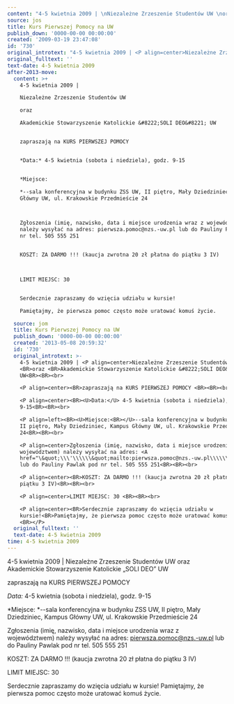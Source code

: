 ```yaml
---
content: "4-5 kwietnia 2009 | \nNiezależne Zrzeszenie Studentów UW \noraz \nAkademickie Stowarzyszenie Katolickie &#8222;SOLI DEO&#8221; UW\n\nzapraszają na KURS PIERWSZEJ POMOCY \n\n*Data:* 4-5 kwietnia (sobota i niedziela), godz. 9-15\n\n*Miejsce:\n*--sala konferencyjna w budynku ZSS UW, II piętro, Mały Dziedziniec, Kampus Główny UW, ul. Krakowskie Przedmieście 24\n\n\nZgłoszenia (imię, nazwisko, data i miejsce urodzenia wraz z województwem) należy wysyłać na adres: pierwsza.pomoc@nzs.-uw.pl lub do Pauliny Pawlak pod nr tel. 505 555 251\n\nKOSZT: ZA DARMO !!! (kaucja zwrotna 20 zł płatna do piątku 3 IV)\n\n\nLIMIT MIEJSC: 30 \n\nSerdecznie zapraszamy do wzięcia udziału w kursie!\nPamiętajmy, że pierwsza pomoc często może uratować komuś życie. \n\n\n\n<!--CONTENT FROM OLD SERVER (jos before 2013): 4-5 kwietnia 2009 | \nNiezależne Zrzeszenie Studentów UW \noraz \nAkademickie Stowarzyszenie Katolickie &#8222;SOLI DEO&#8221; UW\n\r\nzapraszają na KURS PIERWSZEJ POMOCY \n\r\n*Data:* 4-5 kwietnia (sobota i niedziela), godz. 9-15\n\r\n*Miejsce:\n*--sala konferencyjna w budynku ZSS UW, II piętro, Mały Dziedziniec, Kampus Główny UW, ul. Krakowskie Przedmieście 24\n\r\n\nZgłoszenia (imię, nazwisko, data i miejsce urodzenia wraz z województwem) należy wysyłać na adres: pierwsza.pomoc@nzs.-uw.pl lub do Pauliny Pawlak pod nr tel. 505 555 251\n\r\nKOSZT: ZA DARMO !!! (kaucja zwrotna 20 zł płatna do piątku 3 IV)\n\r\n\nLIMIT MIEJSC: 30 \n\r\nSerdecznie zapraszamy do wzięcia udziału w kursie!\nPamiętajmy, że pierwsza pomoc często może uratować komuś życie. \n\n\n-->"
source: jos
title: Kurs Pierwszej Pomocy na UW
publish_down: '0000-00-00 00:00:00'
created: '2009-03-19 23:47:08'
id: '730'
original_introtext: "4-5 kwietnia 2009 | <P align=center>Niezależne Zrzeszenie Studentów UW <BR>oraz <BR>Akademickie Stowarzyszenie Katolickie &#8222;SOLI DEO&#8221; UW<BR><BR><br>\r\n<P align=center><BR>zapraszają na KURS PIERWSZEJ POMOCY <BR><BR><br>\r\n<P align=center><BR><U>Data:</U> 4-5 kwietnia (sobota i niedziela), godz. 9-15<BR><BR><br>\r\n<P align=left><BR><U>Miejsce:<BR></U>--sala konferencyjna w budynku ZSS UW, II piętro, Mały Dziedziniec, Kampus Główny UW, ul. Krakowskie Przedmieście 24<BR><BR><br>\r\n<P align=center>Zgłoszenia (imię, nazwisko, data i miejsce urodzenia wraz z województwem) należy wysyłać na adres: <A href=\"\\&quot;\\\\\\'\\\\\\\\\\\\&quot;mailto:pierwsza.pomoc@nzs.-uw.pl\\\\\\\\\\\\&quot;\\\\\\'\\&quot;\">pierwsza.pomoc@nzs.-uw.pl</A> lub do Pauliny Pawlak pod nr tel. 505 555 251<BR><BR><br>\r\n<P align=center><BR>KOSZT: ZA DARMO !!! (kaucja zwrotna 20 zł płatna do piątku 3 IV)<BR><BR><br>\r\n<P align=center>LIMIT MIEJSC: 30 <BR><BR><br>\r\n<P align=center><BR>Serdecznie zapraszamy do wzięcia udziału w kursie!<BR>Pamiętajmy, że pierwsza pomoc często może uratować komuś życie. <BR></P>"
original_fulltext: ''
text-date: 4-5 kwietnia 2009
after-2013-move:
  content: >+
    4-5 kwietnia 2009 | 

    Niezależne Zrzeszenie Studentów UW 

    oraz 

    Akademickie Stowarzyszenie Katolickie &#8222;SOLI DEO&#8221; UW


    zapraszają na KURS PIERWSZEJ POMOCY 


    *Data:* 4-5 kwietnia (sobota i niedziela), godz. 9-15


    *Miejsce:

    *--sala konferencyjna w budynku ZSS UW, II piętro, Mały Dziedziniec, Kampus
    Główny UW, ul. Krakowskie Przedmieście 24



    Zgłoszenia (imię, nazwisko, data i miejsce urodzenia wraz z województwem)
    należy wysyłać na adres: pierwsza.pomoc@nzs.-uw.pl lub do Pauliny Pawlak pod
    nr tel. 505 555 251


    KOSZT: ZA DARMO !!! (kaucja zwrotna 20 zł płatna do piątku 3 IV)



    LIMIT MIEJSC: 30 


    Serdecznie zapraszamy do wzięcia udziału w kursie!

    Pamiętajmy, że pierwsza pomoc często może uratować komuś życie. 

  source: jom
  title: Kurs Pierwszej Pomocy na UW
  publish_down: '0000-00-00 00:00:00'
  created: '2013-05-08 20:59:32'
  id: '730'
  original_introtext: >-
    4-5 kwietnia 2009 | <P align=center>Niezależne Zrzeszenie Studentów UW
    <BR>oraz <BR>Akademickie Stowarzyszenie Katolickie &#8222;SOLI DEO&#8221;
    UW<BR><BR><br>

    <P align=center><BR>zapraszają na KURS PIERWSZEJ POMOCY <BR><BR><br>

    <P align=center><BR><U>Data:</U> 4-5 kwietnia (sobota i niedziela), godz.
    9-15<BR><BR><br>

    <P align=left><BR><U>Miejsce:<BR></U>--sala konferencyjna w budynku ZSS UW,
    II piętro, Mały Dziedziniec, Kampus Główny UW, ul. Krakowskie Przedmieście
    24<BR><BR><br>

    <P align=center>Zgłoszenia (imię, nazwisko, data i miejsce urodzenia wraz z
    województwem) należy wysyłać na adres: <A
    href="\&quot;\\\'\\\\\\&quot;mailto:pierwsza.pomoc@nzs.-uw.pl\\\\\\&quot;\\\'\&quot;">pierwsza.pomoc@nzs.-uw.pl</A>
    lub do Pauliny Pawlak pod nr tel. 505 555 251<BR><BR><br>

    <P align=center><BR>KOSZT: ZA DARMO !!! (kaucja zwrotna 20 zł płatna do
    piątku 3 IV)<BR><BR><br>

    <P align=center>LIMIT MIEJSC: 30 <BR><BR><br>

    <P align=center><BR>Serdecznie zapraszamy do wzięcia udziału w
    kursie!<BR>Pamiętajmy, że pierwsza pomoc często może uratować komuś życie.
    <BR></P>
  original_fulltext: ''
  text-date: 4-5 kwietnia 2009
time: 4-5 kwietnia 2009
---
```

4-5 kwietnia 2009 | 
Niezależne Zrzeszenie Studentów UW 
oraz 
Akademickie Stowarzyszenie Katolickie &#8222;SOLI DEO&#8221; UW

zapraszają na KURS PIERWSZEJ POMOCY 

*Data:* 4-5 kwietnia (sobota i niedziela), godz. 9-15

*Miejsce:
*--sala konferencyjna w budynku ZSS UW, II piętro, Mały Dziedziniec, Kampus Główny UW, ul. Krakowskie Przedmieście 24


Zgłoszenia (imię, nazwisko, data i miejsce urodzenia wraz z województwem) należy wysyłać na adres: pierwsza.pomoc@nzs.-uw.pl lub do Pauliny Pawlak pod nr tel. 505 555 251

KOSZT: ZA DARMO !!! (kaucja zwrotna 20 zł płatna do piątku 3 IV)


LIMIT MIEJSC: 30 

Serdecznie zapraszamy do wzięcia udziału w kursie!
Pamiętajmy, że pierwsza pomoc często może uratować komuś życie. 



<!--CONTENT FROM OLD SERVER (jos before 2013): 4-5 kwietnia 2009 | 
Niezależne Zrzeszenie Studentów UW 
oraz 
Akademickie Stowarzyszenie Katolickie &#8222;SOLI DEO&#8221; UW

zapraszają na KURS PIERWSZEJ POMOCY 

*Data:* 4-5 kwietnia (sobota i niedziela), godz. 9-15

*Miejsce:
*--sala konferencyjna w budynku ZSS UW, II piętro, Mały Dziedziniec, Kampus Główny UW, ul. Krakowskie Przedmieście 24


Zgłoszenia (imię, nazwisko, data i miejsce urodzenia wraz z województwem) należy wysyłać na adres: pierwsza.pomoc@nzs.-uw.pl lub do Pauliny Pawlak pod nr tel. 505 555 251

KOSZT: ZA DARMO !!! (kaucja zwrotna 20 zł płatna do piątku 3 IV)


LIMIT MIEJSC: 30 

Serdecznie zapraszamy do wzięcia udziału w kursie!
Pamiętajmy, że pierwsza pomoc często może uratować komuś życie. 


-->

<!--{{json:{"created_date":"2009-03-19 23:47:08","publish_down":"0000-00-00 00:00:00","id":"730"}}}-->
